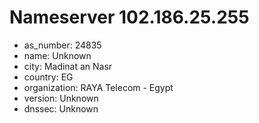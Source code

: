 # Nameserver 102.186.25.255

* as_number: 24835
* name: Unknown
* city: Madinat an Nasr
* country: EG
* organization: RAYA Telecom - Egypt
* version: Unknown
* dnssec: Unknown
